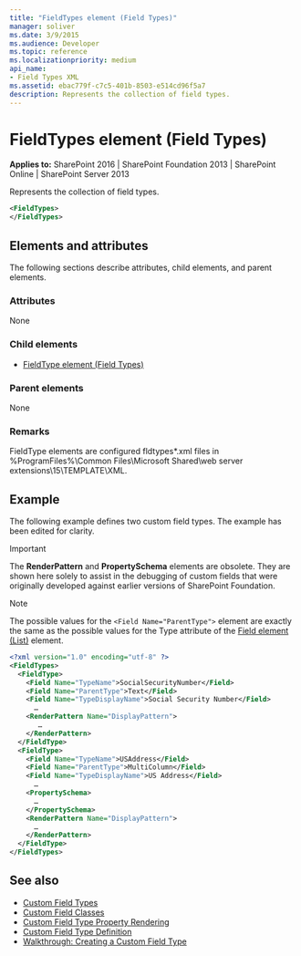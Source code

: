 ```yaml
---
title: "FieldTypes element (Field Types)"
manager: soliver
ms.date: 3/9/2015
ms.audience: Developer
ms.topic: reference
ms.localizationpriority: medium
api_name:
- Field Types XML
ms.assetid: ebac779f-c7c5-401b-8503-e514cd96f5a7
description: Represents the collection of field types.
---
```


# FieldTypes element (Field Types)

**Applies to:** SharePoint 2016 | SharePoint Foundation 2013 | SharePoint Online | SharePoint Server 2013

Represents the collection of field types.

```XML
<FieldTypes>
</FieldTypes>
```

## Elements and attributes

The following sections describe attributes, child elements, and parent elements.

### Attributes

None

### Child elements

- [FieldType element (Field Types)](fieldtype-element-field-types.md)

### Parent elements

None

### Remarks

FieldType elements are configured fldtypes\*.xml files in %ProgramFiles%\Common Files\Microsoft Shared\web server extensions\15\TEMPLATE\XML.

## Example

The following example defines two custom field types. The example has been edited for clarity.

> [!IMPORTANT]
> The **RenderPattern** and **PropertySchema** elements are obsolete. They are shown here solely to assist in the debugging of custom fields that were originally developed against earlier versions of SharePoint Foundation.

> [!NOTE]
> The possible values for the `<Field Name="ParentType">` element are exactly the same as the possible values for the Type attribute of the [Field element (List)](field-element-list.md) element.

```XML
<?xml version="1.0" encoding="utf-8" ?>
<FieldTypes>
  <FieldType>
    <Field Name="TypeName">SocialSecurityNumber</Field>
    <Field Name="ParentType">Text</Field>
    <Field Name="TypeDisplayName">Social Security Number</Field>
      …
    <RenderPattern Name="DisplayPattern">
       …
    </RenderPattern>
  </FieldType>
  <FieldType>
    <Field Name="TypeName">USAddress</Field>
    <Field Name="ParentType">MultiColumn</Field>
    <Field Name="TypeDisplayName">US Address</Field>
      …
    <PropertySchema>
      …
    </PropertySchema>
    <RenderPattern Name="DisplayPattern">
      …
    </RenderPattern>
  </FieldType>
</FieldTypes>
```

## See also

- [Custom Field Types](https://msdn.microsoft.com/library/1345b345-226d-443a-918f-af123a3c7b13%28Office.15%29.aspx)
- [Custom Field Classes](https://msdn.microsoft.com/library/436a9d9b-7a6f-4e8f-86e8-f42ded85c069%28Office.15%29.aspx)
- [Custom Field Type Property Rendering](https://msdn.microsoft.com/library/a959ad5b-6f3a-462c-80b9-e2d00bb0d62a%28Office.15%29.aspx)
- [Custom Field Type Definition](https://msdn.microsoft.com/library/b3315997-671f-4c29-9518-48cc4592f205%28Office.15%29.aspx)
- [Walkthrough: Creating a Custom Field Type](https://msdn.microsoft.com/library/089a1b8a-cafc-4050-b445-16650602fe4f%28Office.15%29.aspx)
